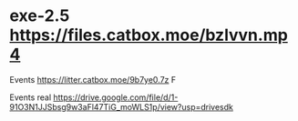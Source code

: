 # exe-2.5 https://files.catbox.moe/bzlvvn.mp4
Events https://litter.catbox.moe/9b7ye0.7z
F

Events real https://drive.google.com/file/d/1-91O3N1JJSbsg9w3aFl47TiG_moWLS1p/view?usp=drivesdk

